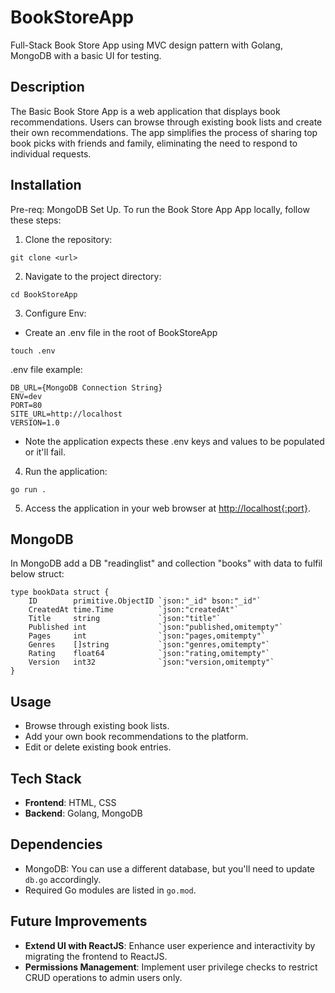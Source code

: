 # BookStoreApp
Full-Stack Book Store App using MVC design pattern with Golang, MongoDB with a basic UI for testing.

## Description
The Basic Book Store App is a web application that displays book recommendations. Users can browse through existing book lists and create their own recommendations. The app simplifies the process of sharing top book picks with friends and family, eliminating the need to respond to individual requests.

## Installation
Pre-req: MongoDB Set Up.
To run the Book Store App App locally, follow these steps:

1. Clone the repository:
```
git clone <url>
```

2. Navigate to the project directory:
```
cd BookStoreApp
```

3. Configure Env:
- Create an .env file in the root of BookStoreApp
```
touch .env
```
.env file example:
```
DB_URL={MongoDB Connection String}
ENV=dev
PORT=80
SITE_URL=http://localhost
VERSION=1.0
```
- Note the application expects these .env keys and values to be populated or it'll fail.

4. Run the application:
```
go run .
```


5. Access the application in your web browser at [http://localhost{:port}](http://localhost{:port).

## MongoDB
In MongoDB add a DB "readinglist" and collection "books" with data to fulfil below struct:
```
type bookData struct {
	ID        primitive.ObjectID `json:"_id" bson:"_id"`
	CreatedAt time.Time          `json:"createdAt"`
	Title     string             `json:"title"`
	Published int                `json:"published,omitempty"`
	Pages     int                `json:"pages,omitempty"`
	Genres    []string           `json:"genres,omitempty"`
	Rating    float64            `json:"rating,omitempty"`
	Version   int32              `json:"version,omitempty"`
}
```

## Usage
- Browse through existing book lists.
- Add your own book recommendations to the platform.
- Edit or delete existing book entries.

## Tech Stack
- **Frontend**: HTML, CSS
- **Backend**: Golang, MongoDB

## Dependencies
- MongoDB: You can use a different database, but you'll need to update `db.go` accordingly.
- Required Go modules are listed in `go.mod`.

## Future Improvements
- **Extend UI with ReactJS**: Enhance user experience and interactivity by migrating the frontend to ReactJS.
- **Permissions Management**: Implement user privilege checks to restrict CRUD operations to admin users only.

